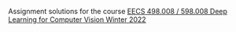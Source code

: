 Assignment solutions for the course [EECS 498.008 / 598.008 Deep Learning for Computer Vision Winter 2022](https://web.eecs.umich.edu/~justincj/teaching/eecs498/WI2022/)

